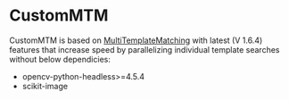 # CustomMTM

CustomMTM is based on [MultiTemplateMatching] with latest (V 1.6.4) features that increase speed by parallelizing individual template searches without below dependicies:
- opencv-python-headless>=4.5.4
- scikit-image

[//]: # (These are reference links used in the body of this note and get stripped out when the markdown processor does its job. There is no need to format nicely because it shouldn't be seen. Thanks SO - http://stackoverflow.com/questions/4823468/store-comments-in-markdown-syntax)

   [MultiTemplateMatching]: <https://github.com/multi-template-matching/MultiTemplateMatching-Python>
